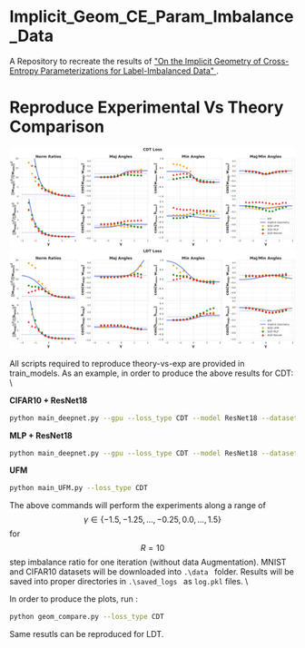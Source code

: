 # Implicit_Geom_CE_Param_Imbalance_Data
A Repository to recreate the results of <a href="doc:introduction" target="_blank">"On the Implicit Geometry of Cross-Entropy Parameterizations for Label-Imbalanced Data" </a>.

# Reproduce Experimental Vs Theory Comparison
![plot](./figs/CDT_R_10_merged.png)
![plot](./figs/LDT_R_10_merged.png)

All scripts required to reproduce theory-vs-exp are provided in train_models. As an example, in order to produce the above results for CDT: \\

**CIFAR10 + ResNet18**
```bash
python main_deepnet.py --gpu --loss_type CDT --model ResNet18 --dataset CIFAR10
```

**MLP + ResNet18**
```bash
python main_deepnet.py --gpu --loss_type CDT --model ResNet18 --dataset CIFAR10
```

**UFM**
```bash
python main_UFM.py --loss_type CDT
```

The above commands will perform the experiments along a range of $$\gamma \in \{-1.5, -1.25, ..., -0.25, 0.0, ..., 1.5 \}$$ for $$ R = 10 $$ step imbalance ratio for one iteration (without data Augmentation). MNIST and CIFAR10 datasets will be downloaded into ```.\data ``` folder.  Results will be saved into proper directories in ```.\saved_logs ``` as ``` log.pkl ``` files. \\

In order to produce the plots, run :
```bash
python geom_compare.py --loss_type CDT
```

Same resutls can be reproduced for LDT. 